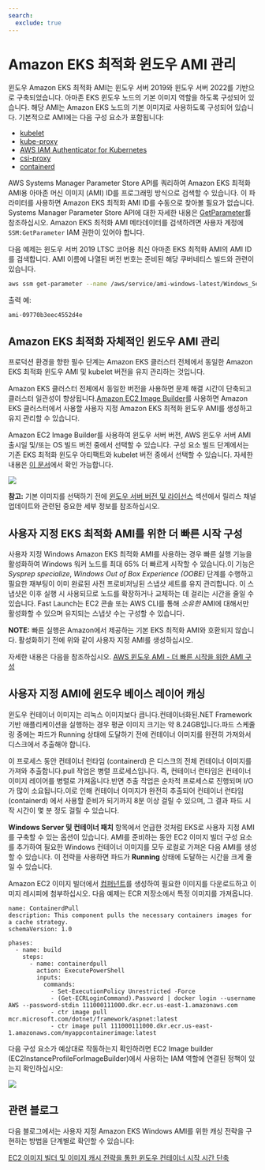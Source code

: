 ```yaml
---
search:
  exclude: true
---
```



# Amazon EKS 최적화 윈도우 AMI 관리
윈도우 Amazon EKS 최적화 AMI는 윈도우 서버 2019와 윈도우 서버 2022를 기반으로 구축되었습니다. 아마존 EKS 윈도우 노드의 기본 이미지 역할을 하도록 구성되어 있습니다. 해당 AMI는 Amazon EKS 노드의 기본 이미지로 사용하도록 구성되어 있습니다. 기본적으로 AMI에는 다음 구성 요소가 포함됩니다:
- [kubelet](https://kubernetes.io/docs/reference/command-line-tools-reference/kubelet/)
- [kube-proxy](https://kubernetes.io/docs/reference/command-line-tools-reference/kube-proxy/)
- [AWS IAM Authenticator for Kubernetes](https://github.com/kubernetes-sigs/aws-iam-authenticator)
- [csi-proxy](https://github.com/kubernetes-csi/csi-proxy)
- [containerd](https://containerd.io/)

AWS Systems Manager Parameter Store API를 쿼리하여 Amazon EKS 최적화 AMI용 아마존 머신 이미지 (AMI) ID를 프로그래밍 방식으로 검색할 수 있습니다. 이 파라미터를 사용하면 Amazon EKS 최적화 AMI ID를 수동으로 찾아볼 필요가 없습니다. Systems Manager Parameter Store API에 대한 자세한 내용은 [GetParameter](https://docs.aws.amazon.com/systems-manager/latest/APIReference/API_GetParameter.html)를 참조하십시오. Amazon EKS 최적화 AMI 메타데이터를 검색하려면 사용자 계정에 `SSM:GetParameter` IAM 권한이 있어야 합니다.

다음 예제는 윈도우 서버 2019 LTSC 코어용 최신 아마존 EKS 최적화 AMI의 AMI ID를 검색합니다. AMI 이름에 나열된 버전 번호는 준비된 해당 쿠버네티스 빌드와 관련이 있습니다.

```bash    
aws ssm get-parameter --name /aws/service/ami-windows-latest/Windows_Server-2019-English-Core-EKS_Optimized-1.21/image_id --region us-east-1 --query "Parameter.Value" --output text
```

출력 예:

```
ami-09770b3eec4552d4e
```

## Amazon EKS 최적화 자체적인 윈도우 AMI 관리

프로덕션 환경을 향한 필수 단계는 Amazon EKS 클러스터 전체에서 동일한 Amazon EKS 최적화 윈도우 AMI 및 kubelet 버전을 유지 관리하는 것입니다. 

Amazon EKS 클러스터 전체에서 동일한 버전을 사용하면 문제 해결 시간이 단축되고 클러스터 일관성이 향상됩니다.[Amazon EC2 Image Builder](https://aws.amazon.com/image-builder/)를 사용하면 Amazon EKS 클러스터에서 사용할 사용자 지정 Amazon EKS 최적화 윈도우 AMI를 생성하고 유지 관리할 수 있습니다.

Amazon EC2 Image Builder를 사용하여 윈도우 서버 버전, AWS 윈도우 서버 AMI 출시일 및/또는 OS 빌드 버전 중에서 선택할 수 있습니다. 구성 요소 빌드 단계에서는 기존 EKS 최적화 윈도우 아티팩트와 kubelet 버전 중에서 선택할 수 있습니다. 자세한 내용은 [이 문서](https://docs.aws.amazon.com/eks/latest/userguide/eks-custom-ami-windows.html)에서 확인 가능합니다.

![](./images/build-components.png)

**참고:** 기본 이미지를 선택하기 전에 [윈도우 서버 버전 및 라이선스](licensing.kr.md) 섹션에서 릴리스 채널 업데이트와 관련된 중요한 세부 정보를 참조하십시오.

## 사용자 지정 EKS 최적화 AMI를 위한 더 빠른 시작 구성 ##

사용자 지정 Windows Amazon EKS 최적화 AMI를 사용하는 경우 빠른 실행 기능을 활성화하여 Windows 워커 노드를 최대 65% 더 빠르게 시작할 수 있습니다.이 기능은 _Sysprep specialize_, _Windows Out of Box Experience (OOBE)_ 단계를 수행하고 필요한 재부팅이 이미 완료된 사전 프로비저닝된 스냅샷 세트를 유지 관리합니다. 이 스냅샷은 이후 실행 시 사용되므로 노드를 확장하거나 교체하는 데 걸리는 시간을 줄일 수 있습니다. Fast Launch는 EC2 콘솔 또는 AWS CLI를 통해 *소유한* AMI에 대해서만 활성화할 수 있으며 유지되는 스냅샷 수는 구성할 수 있습니다. 

**NOTE:** 빠른 실행은 Amazon에서 제공하는 기본 EKS 최적화 AMI와 호환되지 않습니다. 활성화하기 전에 위와 같이 사용자 지정 AMI를 생성하십시오. 

자세한 내용은 다음을 참조하십시오. [AWS 윈도우 AMI - 더 빠른 시작을 위한 AMI 구성](https://docs.aws.amazon.com/AWSEC2/latest/WindowsGuide/windows-ami-version-history.html#win-ami-config-fast-launch)

## 사용자 지정 AMI에 윈도우 베이스 레이어 캐싱

윈도우 컨테이너 이미지는 리눅스 이미지보다 큽니다.컨테이너화된.NET Framework 기반 애플리케이션을 실행하는 경우 평균 이미지 크기는 약 8.24GB입니다.파드 스케줄링 중에는 파드가 Running 상태에 도달하기 전에 컨테이너 이미지를 완전히 가져와서 디스크에서 추출해야 합니다.

이 프로세스 동안 컨테이너 런타임 (containerd) 은 디스크의 전체 컨테이너 이미지를 가져와 추출합니다.pull 작업은 병렬 프로세스입니다. 즉, 컨테이너 런타임은 컨테이너 이미지 레이어를 병렬로 가져옵니다.반면 추출 작업은 순차적 프로세스로 진행되며 I/O가 많이 소요됩니다.이로 인해 컨테이너 이미지가 완전히 추출되어 컨테이너 런타임 (containerd) 에서 사용할 준비가 되기까지 8분 이상 걸릴 수 있으며, 그 결과 파드 시작 시간이 몇 분 정도 걸릴 수 있습니다.

**Windows Server 및 컨테이너 패치** 항목에서 언급한 것처럼 EKS로 사용자 지정 AMI를 구축할 수 있는 옵션이 있습니다. AMI를 준비하는 동안 EC2 이미지 빌더 구성 요소를 추가하여 필요한 Windows 컨테이너 이미지를 모두 로컬로 가져온 다음 AMI를 생성할 수 있습니다. 이 전략을 사용하면 파드가 **Running** 상태에 도달하는 시간을 크게 줄일 수 있습니다. 

Amazon EC2 이미지 빌더에서 [컴퍼넌트](https://docs.aws.amazon.com/imagebuilder/latest/userguide/manage-components.html)를 생성하여 필요한 이미지를 다운로드하고 이미지 레시피에 첨부하십시오. 다음 예제는 ECR 저장소에서 특정 이미지를 가져옵니다. 

```
name: ContainerdPull
description: This component pulls the necessary containers images for a cache strategy.
schemaVersion: 1.0

phases:
  - name: build
    steps:
      - name: containerdpull
        action: ExecutePowerShell
        inputs:
          commands:
            - Set-ExecutionPolicy Unrestricted -Force
            - (Get-ECRLoginCommand).Password | docker login --username AWS --password-stdin 111000111000.dkr.ecr.us-east-1.amazonaws.com
            - ctr image pull mcr.microsoft.com/dotnet/framework/aspnet:latest
            - ctr image pull 111000111000.dkr.ecr.us-east-1.amazonaws.com/myappcontainerimage:latest
```

다음 구성 요소가 예상대로 작동하는지 확인하려면 EC2 Image builder (EC2InstanceProfileForImageBuilder)에서 사용하는 IAM 역할에 연결된 정책이 있는지 확인하십시오:

![](./images/permissions-policies.png)

## 관련 블로그 ##
다음 블로그에서는 사용자 지정 Amazon EKS Windows AMI를 위한 캐싱 전략을 구현하는 방법을 단계별로 확인할 수 있습니다:

[EC2 이미지 빌더 및 이미지 캐시 전략을 통한 윈도우 컨테이너 시작 시간 단축](https://aws.amazon.com/blogs/containers/speeding-up-windows-container-launch-times-with-ec2-image-builder-and-image-cache-strategy/)

